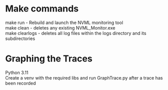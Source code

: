 # Make commands
make run - Rebuild and launch the NVML monitoring tool<br>
make clean - deletes any existing NVML_Monitor.exe<br>
make clearlogs - deletes all log files within the logs directory and its subdirectories<br>

# Graphing the Traces
Python 3.11<br>
Create a venv with the required libs and run GraphTrace.py after a trace has been recorded<br>
